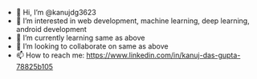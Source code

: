- 👋 Hi, I’m @kanujdg3623
- 👀 I’m interested in web development, machine learning, deep learning, android development
- 🌱 I’m currently learning same as above
- 💞️ I’m looking to collaborate on same as above
- 📫 How to reach me: https://www.linkedin.com/in/kanuj-das-gupta-78825b105

<!---
kanujdg3623/kanujdg3623 is a ✨ special ✨ repository because its `README.md` (this file) appears on your GitHub profile.
You can click the Preview link to take a look at your changes.
--->
